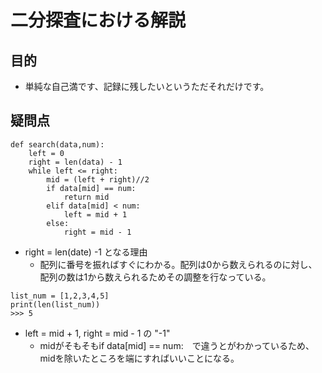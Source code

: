 # 二分探査における解説
## 目的
- 単純な自己満です、記録に残したいというただそれだけです。
## 疑問点
```
def search(data,num):
    left = 0
    right = len(data) - 1
    while left <= right:
        mid = (left + right)//2
        if data[mid] == num:
            return mid
        elif data[mid] < num:
            left = mid + 1
        else:
            right = mid - 1
```
- right  = len(date) -1 となる理由
    - 配列に番号を振ればすぐにわかる。配列は0から数えられるのに対し、配列の数は1から数えられるためその調整を行なっている。
```
list_num = [1,2,3,4,5]
print(len(list_num))
>>> 5
```
- left = mid + 1, right = mid - 1 の "-1"
    - midがそもそもif data[mid] == num:　で違うとがわかっているため、midを除いたところを端にすればいいことになる。